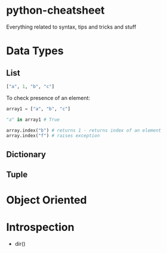 python-cheatsheet
=================

Everything related to syntax, tips and tricks and stuff

# Data Types
## List
```python
["a", 1, "b", "c"]
````

To check presence of an element:

``` python
array1 = ["a", "b", "c"]

"a" in array1 # True

array.index("b") # returns 1 - returns index of an element
array.index("f") # raises exception

```
## Dictionary
## Tuple

# Object Oriented

# Introspection
* dir()



